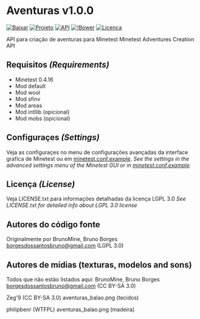 Aventuras v1.0.0
================

[![Baixar](https://img.shields.io/github/tag/BrunoMine/aventuras.svg?style=flat-square&label=release)](https://github.com/BrunoMine/aventuras/archive/master.zip)
[![Projeto](https://img.shields.io/badge/Git-Projeto-green.svg)](https://github.com/BrunoMine/aventuras)
[![API](https://img.shields.io/badge/API-Projeto-green.svg)](https://github.com/BrunoMine/aventuras/blob/master/API.txt)
[![!Bower](https://img.shields.io/badge/Bower-Projeto-green.svg)](https://minetest-bower.herokuapp.com/mods/aventuras)
[![Licença](https://img.shields.io/badge/Licença-LGPL_v3.0-blue.svg)](https://github.com/BrunoMine/aventuras/blob/master/LICENSE.txt)

API para criação de aventuras para Minetest
Minetest Adventures Creation API

## Requisitos _(Requirements)_
* Minetest 0.4.16
* Mod default
* Mod wool
* Mod sfinv
* Mod areas
* Mod intllib (opicional)
* Mod mobs (opicional)

## Configuraçes _(Settings)_
Veja as configuraçes no menu de configurações avançadas da interface grafica de Minetest ou em [minetest.conf.example](https://github.com/BrunoMine/aventuras/blob/master/minetest.conf.example).
_See the settings in the advanced settings menu of the Minetest GUI or in [minetest.conf.example](https://github.com/BrunoMine/aventuras/blob/master/minetest.conf.example)._

## Licença _(License)_
Veja LICENSE.txt para informações detalhadas da licença LGPL 3.0
_See LICENSE.txt for detailed info about LGPL 3.0 license_

Autores do código fonte
-----------------------
Originalmente por BrunoMine, Bruno Borges <borgesdossantosbruno@gmail.com> (LGPL 3.0)

Autores de mídias (texturas, modelos and sons)
----------------------------------------------
Todos que não estão listados aqui:
BrunoMine, Bruno Borges <borgesdossantosbruno@gmail.com> (CC BY-SA 3.0)

Zeg'9 (CC BY-SA 3.0)
	aventuras_balao.png (tecidos)

philipbenr (WTFPL)
	aventuras_balao.png (madeira)
